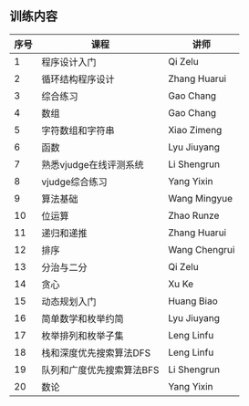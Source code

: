 ## 训练内容


| 序号 | 课程             | 讲师             |
|----|----------------|----------------|
| 1  | 程序设计入门         | Qi Zelu        |
| 2  | 循环结构程序设计       | Zhang Huarui   |
| 3  | 综合练习           | Gao Chang      |
| 4  | 数组             | Gao Chang      |
| 5  | 字符数组和字符串       | Xiao Zimeng    |
| 6  | 函数             | Lyu Jiuyang    |
| 7  | 熟悉vjudge在线评测系统 | Li Shengrun    |
| 8  | vjudge综合练习     | Yang Yixin  |
| 9  | 算法基础           | Wang Mingyue   |
| 10 | 位运算            | Zhao Runze     |
| 11 | 递归和递推          | Zhang Huarui   |
| 12 | 排序             | Wang Chengrui  |
| 13 | 分治与二分          | Qi Zelu        |
| 14 | 贪心             | Xu Ke          |
| 15 | 动态规划入门         | Huang Biao      |
| 16 | 简单数学和枚举约简      | Lyu Jiuyang    |
| 17 | 枚举排列和枚举子集      | Leng Linfu     |
| 18 | 栈和深度优先搜索算法DFS  | Leng Linfu     |
| 19 | 队列和广度优先搜索算法BFS | Li Shengrun    |
| 20 | 数论             | Yang Yixin     |


